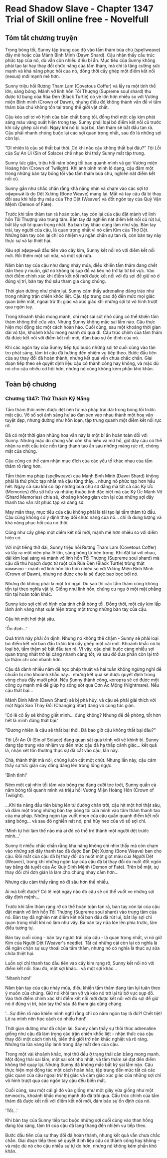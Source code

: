 # Read Shadow Slave - Chapter 1347 Trial of Skill online free - Novelfull

## Tóm tắt chương truyện

Trong bóng tối, Sunny tập trung cao độ vào tấm thảm bùa chú (spellweave) đầy mê hoặc của Mảnh Bình Minh (Dawn Shard). Cậu nhận thấy cấu trúc phức tạp của nó, dù vẫn còn nhiều điều bí ẩn. Mục tiêu của Sunny không phải tạo lại hay thay đổi chức năng của tấm thảm, mà chỉ là tăng cường sức mạnh và khả năng phục hồi của nó, đồng thời cấy ghép một điểm kết nối (nexus) mới mạnh mẽ hơn.

Sunny triệu hồi Rương Tham Lam (Covetous Coffer) và lấy ra một tinh thể lớn, sáng bóng. Mảnh vỡ linh hồn Tối Thượng (Supreme soul shard) thu được từ bụng của Rùa Đen (Black Turtle) có vẻ lớn hơn nhiều so với Vương miện Bình minh (Crown of Dawn), nhưng điều đó không thành vấn đề vì tấm thảm bùa chú không tồn tại trong thế giới vật chất.

Cậu kéo sợi tơ vô hình của bản chất bóng tối, đồng thời một cây kim phát sáng màu vàng xuất hiện trong tay. Sunny phải loại bỏ điểm kết nối cũ trước khi cấy ghép cái mới. Ngay khi nó bị loại bỏ, tấm thảm sẽ bắt đầu tan rã. Cậu phải nhanh chóng buộc lại các sợi quan trọng nhất, sau đó là những sợi còn lại.

"Dĩ nhiên là cậu sẽ thất bại thôi. Có khi nào cậu không thất bại đâu?" Tội Lỗi của Sự An Ủi (Sin of Solace) chế nhạo khi thấy Sunny mất tập trung.

Sunny tức giận, triệu hồi năm bóng tối bao quanh mình và gọi Vương miện Hoàng hôn (Crown of Twilight). Khi ánh bình minh ló dạng, cậu đâm một trong những bàn tay bóng tối vào tấm thảm bùa chú, nghiền nát điểm kết nối cũ.

Sunny gần như chắc chắn rằng khả năng nhìn và chạm vào các sợi tơ эфирный là do Dệt Xương (Bone Weave) mang lại. Mắt và tay cậu đã bị thay đổi sau khi hấp thụ máu của Thợ Dệt (Weaver) và đốt ngón tay của Quỷ Vận Mệnh (Demon of Fate).

Trước khi tấm thảm tan rã hoàn toàn, tay còn lại của cậu đặt mảnh vỡ linh hồn Tối Thượng vào trung tâm. Bàn tay đã nghiền nát điểm kết nối cũ rút lui, bắt lấy sợi tơ quan trọng nhất. Ba bàn tay khác cũng làm như vậy. Bàn tay trái, tay người của cậu, là quan trọng nhất vì nó cầm Kim của Thợ Dệt. Những bàn tay còn lại chỉ có nhiệm vụ ngăn chặn sự tan rã, còn bàn tay này thực sự vá lại thiệt hại.

Xâu sợi эфирный đầu tiên vào cây kim, Sunny kết nối nó với điểm kết nối mới. Rồi thêm một sợi nữa, và một sợi nữa.

Năm bàn tay của cậu như đang nhảy múa, điều khiển tấm thảm đang chết dần theo ý muốn, giữ nó không bị sụp đổ và kéo nó trở lại từ bờ vực. Vào thời điểm chính xác khi điểm kết nối mới được kết nối với đủ sợi để giữ nó ở đúng vị trí, bàn tay thứ sáu tham gia cùng chúng.

Thời gian dường như chậm lại. Sunny cảm thấy adrenaline dâng trào như trong những trận chiến khốc liệt. Cậu tập trung cao độ đến mức mọi giác quan biến mất, ngoại trừ thị giác và xúc giác khi những sợi tơ vô hình trượt qua ngón tay.

Trong khoảnh khắc mong manh, chỉ một sai sót nhỏ cũng có thể khiến tấm thảm không thể cứu vãn. Nhưng Sunny không mắc sai lầm nào. Cậu thực hiện mọi động tác một cách hoàn hảo. Cuối cùng, sau một khoảng thời gian dài vô tận, khoảnh khắc mong manh đó qua đi. Cấu trúc chính của tấm thảm đã được kết nối với điểm kết nối mới, đảm bảo sự ổn định của nó.

Khi các ngón tay của Sunny tiếp tục buộc những sợi tơ cuối cùng vào tàn tro phát sáng, tâm trí cậu đã hướng đến nhiệm vụ tiếp theo. Bước đầu tiên của sự thay đổi đã hoàn thành, nhưng kết quả vẫn chưa chắc chắn. Giai đoạn tiếp theo sẽ quyết định liệu cậu có thành công hay không, và mặc dù nó cho cậu nhiều cơ hội hơn, nhưng nó cũng không kém phần khó khăn.

## Toàn bộ chương

### Chương 1347: Thử Thách Kỹ Năng

Tấm thảm thôi miên được dệt nên từ ma pháp trải dài trong bóng tối trước mặt cậu. Vô số sợi ánh sáng hư ảo đan xen vào nhau thành một hoa văn tuyệt đẹp, nhưng dường như hỗn loạn, tập trung quanh một điểm kết nối rực rỡ.

Đã có một thời gian những hoa văn này là một bí ẩn hoàn toàn đối với Sunny. Nhưng mặc dù chúng vẫn còn khó hiểu và mơ hồ, giờ đây cậu có thể nhận ra một cấu trúc nền tảng thanh tao ẩn sau những mảng rực rỡ, chóng mặt của chúng.

Cậu cũng có thể cảm nhận mục đích của các yếu tố khác nhau của tấm thảm rõ ràng hơn.

Tấm thảm ma pháp (spellweave) của Mảnh Bình Minh (Dawn Shard) không phải là thứ phức tạp nhất mà cậu từng thấy... nhưng nó phức tạp hơn hầu hết. Ngay cả sau khi cô lập những bùa chú sơ đẳng mà tất cả các Ký Ức (Memories) đều sở hữu và những thuộc tính đặc biệt mà các Ký Ức Mảnh Vỡ (Shard Memories) chia sẻ, khoảng không gian còn lại của những sợi dây thanh tao vẫn rất phức tạp và đáng sợ.

May mắn thay, mục tiêu của cậu không phải là tái tạo lại tấm thảm từ đầu. Cậu cũng không có ý định thay đổi chức năng của nó... chỉ là dung lượng và khả năng phục hồi của nó thôi.

Cũng như cấy ghép một điểm kết nối mới, mạnh mẽ hơn nhiều so với điểm hiện có.

Với một tiếng thở dài, Sunny triệu hồi Rương Tham Lam (Covetous Coffer) và lấy ra một viên pha lê lớn, sáng bóng từ bên trong. Khi đặt lại với nhau, dải kim loại sáng và mảnh vỡ linh hồn Tối Thượng (Supreme soul shard) mà cậu đã thu hoạch được từ ruột của Rùa Đen (Black Turtle) trông thật комично - mảnh vỡ linh hồn lớn hơn nhiều so với Vương Miện Bình Minh (Crown of Dawn), nhưng nó được cho là sẽ được bao bọc bởi nó.

Nhưng đó không phải là một trở ngại. Dù sao thì các tấm thảm cũng không tồn tại theo nghĩa vật lý. Giống như linh hồn, chúng cư ngụ ở một mặt phẳng tồn tại hoàn toàn khác.

Sunny kéo sợi chỉ vô hình của tinh chất bóng tối. Đồng thời, một cây kim lấp lánh ánh vàng nhạt xuất hiện trong một trong những bàn tay của cậu.

Cậu hít một hơi thật sâu.

'Ổn định...'

Quá trình này phải ổn định. Nhưng nó không thể chậm - Sunny sẽ phải loại bỏ điểm kết nối ban đầu trước khi cấy ghép một cái mới. Khoảnh khắc nó bị loại bỏ, tấm thảm sẽ bắt đầu tan rã. Vì vậy, cậu phải buộc càng nhiều sợi quan trọng nhất trở lại càng nhanh càng tốt, và sau đó đưa phần còn lại trở lại thậm chí còn nhanh hơn.

Cậu đã dành nhiều năm để học phép thuật và hai tuần không ngừng nghỉ để chuẩn bị cho khoảnh khắc này... nhưng kết quả sẽ được quyết định trong vòng chưa đầy mười phút. Nếu Sunny thành công, когорта sẽ có được một công cụ mạnh mẽ để giúp họ sống sót qua Cơn Ác Mộng (Nightmare). Nếu cậu thất bại...

Mảnh Bình Minh (Dawn Shard) sẽ bị phá hủy, và cậu sẽ phải giải thích với một Ngôi Sao Thay Đổi (Changing Star) đang vô cùng tức giận.

'Có lẽ cô ấy sẽ không giết mình... đúng không? Nhưng để đề phòng, tốt hơn hết là mình đừng thất bại.'

"Đương nhiên là cậu sẽ thất bại thôi. Đã bao giờ cậu không thất bại đâu?"

Tội Lỗi An Ủi (Sin of Solace) đang quan sát quá trình với vẻ khinh bỉ. Sunny đang tập trung vào nhiệm vụ đến mức cậu đã hạ thấp cảnh giác... kết quả là, nhận xét tổn thương thực sự đã cắt vào cậu, lần này.

Chà, thành thật mà nói, chúng luôn cắt một chút. Nhưng lần này, cậu cảm thấy sự tức giận cay đắng dâng lên trong lồng ngực.

'Bình tĩnh!'

Ném một cái nhìn tối tăm vào bóng ma đang cười toe toét, Sunny quấn cả năm bóng tối quanh mình và triệu hồi Vương Miện Hoàng Hôn (Crown of Twilight).

...Khi tia nắng đầu tiên bừng lên từ đường chân trời, cậu hít một hơi thật sâu, và đâm một trong những bàn tay bóng tối của mình vào tấm thảm thanh tao của ma pháp. Những ngón tay vuốt nhọn của cậu quấn quanh điểm kết nối sáng bóng... và sau đó nghiền nát nó, phá hủy neo của vô số sợi chỉ.

'Mình tự hỏi làm thế nào mà ai đó có thể trở thành một người dệt trước mình...'

Sunny ít nhiều chắc chắn rằng khả năng không chỉ nhìn thấy mà còn chạm vào những sợi dây thanh tao đã được Ban Dệt Xương (Bone Weave) ban cho cậu. Đôi mắt của cậu đã bị thay đổi do nuốt một giọt máu của Người Dệt (Weaver), trong khi những ngón tay của cậu đã bị thay đổi do nuốt đốt ngón tay bằng đá tuyết của Ác Quỷ Định Mệnh (Demon of Fate). Trên bề mặt, sự thay đổi chỉ đơn giản là làm cho chúng nhạy cảm hơn...

Nhưng cậu cảm thấy rằng nó đi sâu hơn thế nhiều.

Ai mà biết được? Có lẽ một ngày nào đó cậu sẽ có thể vuốt ve những sợi dây định mệnh...

Trước khi tấm thảm rạng rỡ có thể hoàn toàn tan rã, bàn tay còn lại của cậu đặt mảnh vỡ linh hồn Tối Thượng (Supreme soul shard) vào trung tâm của nó. Bàn tay đã nghiền nát điểm kết nối ban đầu đã rút lui, bắt lấy sợi chỉ quan trọng nhất khi nó làm như vậy. Ba bàn tay nữa lóe lên phía trước, làm điều tương tự.

Bàn tay cuối cùng - bàn tay người trái của cậu - là quan trọng nhất, vì nó giữ Kim của Người Dệt (Weaver's needle). Tất cả những cái còn lại có nghĩa là để ngăn chặn sự suy thoái của tấm thảm, nhưng nó có nghĩa là thực sự sửa chữa thiệt hại.

Luồn sợi chỉ thanh tao đầu tiên vào cây kim rạng rỡ, Sunny kết nối nó với điểm kết nối. Sau đó, một sợi khác... và một sợi khác...

'Nhanh hơn!'

Năm bàn tay của cậu nhảy múa, điều khiển tấm thảm đang tàn lụi tuân theo ý muốn của chúng. Giữ nó khỏi tan vỡ và kéo nó trở lại từ bờ vực sụp đổ. Vào thời điểm chính xác khi điểm kết nối mới được kết nối với đủ sợi để giữ nó ở đúng vị trí, bàn tay thứ sáu đã tham gia cùng chúng.

'...Sự điên rồ nào khiến mình nghĩ rằng chỉ có năm ngón tay là đủ?! Chết tiệt! Lẽ ra mình nên học cách có nhiều hơn!'

Thời gian dường như đã chậm lại. Sunny cảm thấy sự thôi thúc adrenaline giống như cậu đã làm trong các trận chiến khốc liệt - nhận thức của cậu thay đổi một cách tinh tế, biến thế giới trở nên khắc nghiệt và rõ ràng. Những tia lửa vàng lấp lánh trong đáy mắt đen của cậu.

Trong một vài khoảnh khắc, mọi thứ đều ở trạng thái cân bằng mong manh. Một động thái sai lầm, một sai sót nhỏ nhất, và tấm thảm sẽ đạt đến điểm không thể quay lại. Nhưng Sunny đã không mắc bất kỳ sai lầm nào. Cậu thực hiện mọi động tác một cách hoàn hảo, tập trung đến mức tất cả các giác quan của cậu ngoại trừ thị giác và cảm giác xúc giác của những sợi chỉ vô hình trượt qua các ngón tay cậu đều biến mất.

Cuối cùng, sau một cái gì đó vừa giống như một giây vừa giống như một вечность, khoảnh khắc mong manh đó đã trôi qua. Cấu trúc chính của tấm thảm đã được kết nối với điểm kết nối mới, đảm bảo sự ổn định của nó.

'Tốt...'

Khi bàn tay của Sunny tiếp tục buộc những sợi cuối cùng vào than hồng đang tỏa sáng, tâm trí của cậu đã lang thang đến nhiệm vụ tiếp theo.

Bước đầu tiên của sự thay đổi đã hoàn thành, nhưng kết quả vẫn chưa chắc chắn. Giai đoạn tiếp theo sẽ quyết định liệu cậu có thành công hay không - và mặc dù nó cho cậu nhiều sự tự do hơn, nhưng nó không kém phần khó khăn.